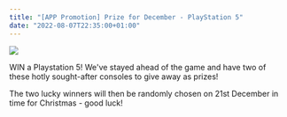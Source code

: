 ```yaml
---
title: "[APP Promotion] Prize for December - PlayStation 5"
date: "2022-08-07T22:35:00+01:00"
---
```


![](https://s3.us-west-2.amazonaws.com/secure.notion-static.com/b235a344-951e-4f9f-986b-f3383d0f2ac6/win-a-playstation-5.jpeg?X-Amz-Algorithm=AWS4-HMAC-SHA256&X-Amz-Content-Sha256=UNSIGNED-PAYLOAD&X-Amz-Credential=AKIAT73L2G45EIPT3X45%2F20220808%2Fus-west-2%2Fs3%2Faws4_request&X-Amz-Date=20220808T153223Z&X-Amz-Expires=3600&X-Amz-Signature=4af0d1dbbc20835548451d82aa0fd6e527f8c105e4e6256f145955fb8ea93763&X-Amz-SignedHeaders=host&x-id=GetObject)


WIN a Playstation 5! We've stayed ahead of the game and have two of these hotly sought-after consoles to give away as prizes!


The two lucky winners will then be randomly chosen on 21st December in time for Christmas - good luck!


